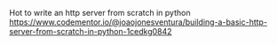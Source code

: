 Hot to write an http server from scratch in python
https://www.codementor.io/@joaojonesventura/building-a-basic-http-server-from-scratch-in-python-1cedkg0842
